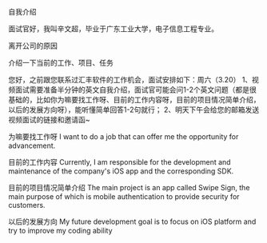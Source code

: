 自我介绍

面试官好，我叫辛文超，毕业于广东工业大学，电子信息工程专业。

离开公司的原因

介绍一下当前的工作、项目、任务



您好，之前跟您联系过汇丰软件的工作机会，面试安排如下：周六（3.20）
1、视频面试需要准备半分钟的英文自我介绍，面试官可能会问1-2个英文问题（都是很基础的，比如你为嘛要找工作呀、目前的工作内容呀，目前的项目情况简单介绍，以后的发展方向呀），能听懂简单回答1-2句就行；
2、明天下午会给您的邮箱发送视频面试的链接和邀请函~

为嘛要找工作呀
I want to do a job that can offer me the opportunity for advancement.

目前的工作内容
Currently, I am responsible for the development and maintenance of the company's iOS app and the corresponding SDK.

目前的项目情况简单介绍
The main project is an app called Swipe Sign, the main purpose of which is mobile authentication to provide security for customers.

以后的发展方向
My future development goal is to focus on iOS platform and try to improve my coding ability
